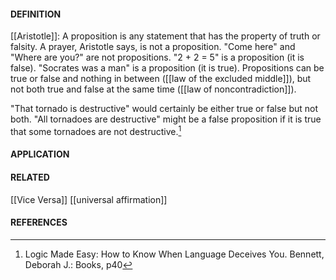 #### DEFINITION
[[Aristotle]]: A proposition is any statement that has the property of truth or falsity. A prayer, Aristotle says, is not a proposition. "Come here" and "Where are you?" are not propositions. "2 + 2 = 5" is a proposition (it is false). "Socrates was a man" is a proposition (it is true). Propositions can be true or false and nothing in between ([[law of the excluded middle]]), but not both true and false at the same time ([[law of noncontradiction]]).

"That tornado is destructive" would certainly be either true or false but not both. "All tornadoes are destructive" might be a false proposition if it is true that
some tornadoes are not destructive.[^1]
#### APPLICATION


#### RELATED
[[Vice Versa]]
 [[universal affirmation]]
#### REFERENCES
[^1]:  Logic Made Easy: How to Know When Language Deceives You. Bennett, Deborah J.: Books, p40